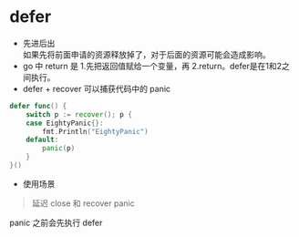 # defer

- 先进后出  
如果先将前面申请的资源释放掉了，对于后面的资源可能会造成影响。
- go 中 return 是 1.先把返回值赋给一个变量，再 2.return。defer是在1和2之间执行。
- defer + recover 可以捕获代码中的 panic  
```go
defer func() {
	switch p := recover(); p {
	case EightyPanic{}:
		fmt.Println("EightyPanic")
	default:
		panic(p)
	}
}()
```

- 使用场景
> 延迟 close 和 recover panic

panic 之前会先执行 defer
